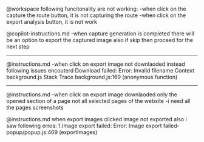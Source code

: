 @workspace
following funcitonality are not working:
-when click on the capture the route button, it is not capturing the route
-when click on the export analysis button, it is not work

@copilot-instructions.md
-when capture generation is completed there will be an option to export the captured image also if skip then proceed for the next step

---
@instructions.md
-when click on export image not downlaoded
instead following issues encouterd
Download failed: Error: Invalid filename
Context
background.js
Stack Trace
background.js:169 (anonymous function)

---
@instructions.md
-when click on export image downlaoded only the opened section of a page not all selected pages of the website
-i need all the pages screenshots

@instructions.md
when export images clicked image not exported
also i saw following erros:
1.Image export failed: Error: Image export failed-popup/popup.js:469 (exportImages)
